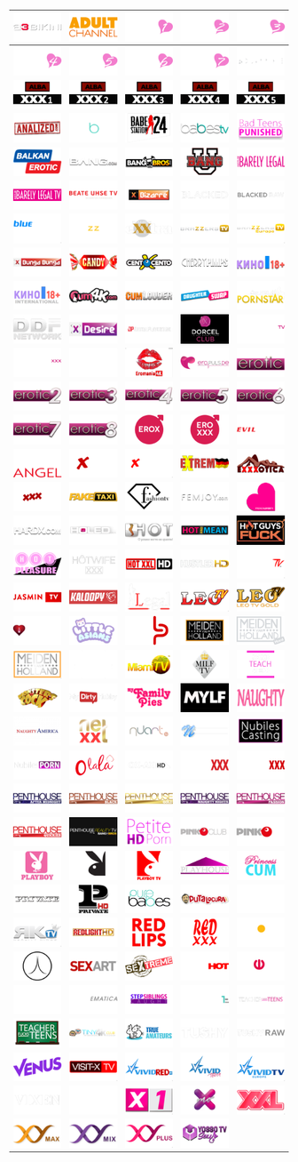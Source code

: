 | ![](https://raw.githubusercontent.com/RevGear/logo/master/Other/Adult/A3Bikini.png) | ![](https://raw.githubusercontent.com/RevGear/logo/master/Other/Adult/AdultChannel.png) | ![](https://raw.githubusercontent.com/RevGear/logo/master/Other/Adult/AdultChannel1.png) | ![](https://raw.githubusercontent.com/RevGear/logo/master/Other/Adult/AdultChannel2.png) | ![](https://raw.githubusercontent.com/RevGear/logo/master/Other/Adult/AdultChannel3.png) | 
|:---:|:---:|:---:|:---:|:---:| 
| ![](https://raw.githubusercontent.com/RevGear/logo/master/Other/Adult/AdultChannel4.png) | ![](https://raw.githubusercontent.com/RevGear/logo/master/Other/Adult/AdultChannel5.png) | ![](https://raw.githubusercontent.com/RevGear/logo/master/Other/Adult/AdultChannel6.png) | ![](https://raw.githubusercontent.com/RevGear/logo/master/Other/Adult/AdultChannel7.png) | ![](https://raw.githubusercontent.com/RevGear/logo/master/Other/Adult/AdultTime.png) | 
| ![](https://raw.githubusercontent.com/RevGear/logo/master/Other/Adult/Alba1.png) | ![](https://raw.githubusercontent.com/RevGear/logo/master/Other/Adult/Alba2.png) | ![](https://raw.githubusercontent.com/RevGear/logo/master/Other/Adult/Alba3.png) | ![](https://raw.githubusercontent.com/RevGear/logo/master/Other/Adult/Alba4.png) | ![](https://raw.githubusercontent.com/RevGear/logo/master/Other/Adult/Alba5.png) | 
| ![](https://raw.githubusercontent.com/RevGear/logo/master/Other/Adult/Analized.png) | ![](https://raw.githubusercontent.com/RevGear/logo/master/Other/Adult/Babes.png) | ![](https://raw.githubusercontent.com/RevGear/logo/master/Other/Adult/Babestation.png) | ![](https://raw.githubusercontent.com/RevGear/logo/master/Other/Adult/BabesTV.png) | ![](https://raw.githubusercontent.com/RevGear/logo/master/Other/Adult/BadTeensPunished.png) | 
| ![](https://raw.githubusercontent.com/RevGear/logo/master/Other/Adult/BalkanErotic.png) | ![](https://raw.githubusercontent.com/RevGear/logo/master/Other/Adult/Bang.png) | ![](https://raw.githubusercontent.com/RevGear/logo/master/Other/Adult/BangBros.png) | ![](https://raw.githubusercontent.com/RevGear/logo/master/Other/Adult/BangU.png) | ![](https://raw.githubusercontent.com/RevGear/logo/master/Other/Adult/BarelyLegal.png) | 
| ![](https://raw.githubusercontent.com/RevGear/logo/master/Other/Adult/BarelyLegalTV.png) | ![](https://raw.githubusercontent.com/RevGear/logo/master/Other/Adult/BeateUhseTV.png) | ![](https://raw.githubusercontent.com/RevGear/logo/master/Other/Adult/Bizarre.png) | ![](https://raw.githubusercontent.com/RevGear/logo/master/Other/Adult/Blacked.png) | ![](https://raw.githubusercontent.com/RevGear/logo/master/Other/Adult/BlackedRaw.png) | 
| ![](https://raw.githubusercontent.com/RevGear/logo/master/Other/Adult/BlueHustler.png) | ![](https://raw.githubusercontent.com/RevGear/logo/master/Other/Adult/Brazzers.png) | ![](https://raw.githubusercontent.com/RevGear/logo/master/Other/Adult/BrazzersExxtra.png) | ![](https://raw.githubusercontent.com/RevGear/logo/master/Other/Adult/BrazzersTV.png) | ![](https://raw.githubusercontent.com/RevGear/logo/master/Other/Adult/BrazzersTVEurope.png) | 
| ![](https://raw.githubusercontent.com/RevGear/logo/master/Other/Adult/BungaBunga.png) | ![](https://raw.githubusercontent.com/RevGear/logo/master/Other/Adult/CandyTV.png) | ![](https://raw.githubusercontent.com/RevGear/logo/master/Other/Adult/CentoXCento.png) | ![](https://raw.githubusercontent.com/RevGear/logo/master/Other/Adult/CherryPimps.png) | ![](https://raw.githubusercontent.com/RevGear/logo/master/Other/Adult/Cinema18Plus.png) | 
| ![](https://raw.githubusercontent.com/RevGear/logo/master/Other/Adult/Cinema18PlusInternational.png) | ![](https://raw.githubusercontent.com/RevGear/logo/master/Other/Adult/Cum4K.png) | ![](https://raw.githubusercontent.com/RevGear/logo/master/Other/Adult/CumLouder.png) | ![](https://raw.githubusercontent.com/RevGear/logo/master/Other/Adult/DaughterSwap.png) | ![](https://raw.githubusercontent.com/RevGear/logo/master/Other/Adult/DayWithAPornstar.png) | 
| ![](https://raw.githubusercontent.com/RevGear/logo/master/Other/Adult/DDFNetwork.png) | ![](https://raw.githubusercontent.com/RevGear/logo/master/Other/Adult/Desire.png) | ![](https://raw.githubusercontent.com/RevGear/logo/master/Other/Adult/DigitalPlayground.png) | ![](https://raw.githubusercontent.com/RevGear/logo/master/Other/Adult/DorcelClub.png) | ![](https://raw.githubusercontent.com/RevGear/logo/master/Other/Adult/DorcelTV.png) | 
| ![](https://raw.githubusercontent.com/RevGear/logo/master/Other/Adult/DorcelXXX.png) | ![](https://raw.githubusercontent.com/RevGear/logo/master/Other/Adult/Dusk.png) | ![](https://raw.githubusercontent.com/RevGear/logo/master/Other/Adult/Eromania4K.png) | ![](https://raw.githubusercontent.com/RevGear/logo/master/Other/Adult/Eropuls.png) | ![](https://raw.githubusercontent.com/RevGear/logo/master/Other/Adult/Erotic.png) | 
| ![](https://raw.githubusercontent.com/RevGear/logo/master/Other/Adult/Erotic2.png) | ![](https://raw.githubusercontent.com/RevGear/logo/master/Other/Adult/Erotic3.png) | ![](https://raw.githubusercontent.com/RevGear/logo/master/Other/Adult/Erotic4.png) | ![](https://raw.githubusercontent.com/RevGear/logo/master/Other/Adult/Erotic5.png) | ![](https://raw.githubusercontent.com/RevGear/logo/master/Other/Adult/Erotic6.png) | 
| ![](https://raw.githubusercontent.com/RevGear/logo/master/Other/Adult/Erotic7.png) | ![](https://raw.githubusercontent.com/RevGear/logo/master/Other/Adult/Erotic8.png) | ![](https://raw.githubusercontent.com/RevGear/logo/master/Other/Adult/EroxHD.png) | ![](https://raw.githubusercontent.com/RevGear/logo/master/Other/Adult/EroxxxHD.png) | ![](https://raw.githubusercontent.com/RevGear/logo/master/Other/Adult/EvilAngel.png) | 
| ![](https://raw.githubusercontent.com/RevGear/logo/master/Other/Adult/EvilAngel_1.png) | ![](https://raw.githubusercontent.com/RevGear/logo/master/Other/Adult/Extasy.png) | ![](https://raw.githubusercontent.com/RevGear/logo/master/Other/Adult/Extasy4K.png) | ![](https://raw.githubusercontent.com/RevGear/logo/master/Other/Adult/Extreme.png) | ![](https://raw.githubusercontent.com/RevGear/logo/master/Other/Adult/Exxxotica.png) | 
| ![](https://raw.githubusercontent.com/RevGear/logo/master/Other/Adult/Exxxtasy.png) | ![](https://raw.githubusercontent.com/RevGear/logo/master/Other/Adult/FakeTaxi.png) | ![](https://raw.githubusercontent.com/RevGear/logo/master/Other/Adult/FashionTV.png) | ![](https://raw.githubusercontent.com/RevGear/logo/master/Other/Adult/FemJoy.png) | ![](https://raw.githubusercontent.com/RevGear/logo/master/Other/Adult/FrenchLover.png) | 
| ![](https://raw.githubusercontent.com/RevGear/logo/master/Other/Adult/HardX.png) | ![](https://raw.githubusercontent.com/RevGear/logo/master/Other/Adult/Holed.png) | ![](https://raw.githubusercontent.com/RevGear/logo/master/Other/Adult/Hot.png) | ![](https://raw.githubusercontent.com/RevGear/logo/master/Other/Adult/HotAndMean.png) | ![](https://raw.githubusercontent.com/RevGear/logo/master/Other/Adult/HotGuysFuck.png) | 
| ![](https://raw.githubusercontent.com/RevGear/logo/master/Other/Adult/HotPleasure.png) | ![](https://raw.githubusercontent.com/RevGear/logo/master/Other/Adult/HotWifeXXX.png) | ![](https://raw.githubusercontent.com/RevGear/logo/master/Other/Adult/HotXXL.png) | ![](https://raw.githubusercontent.com/RevGear/logo/master/Other/Adult/HustlerHD.png) | ![](https://raw.githubusercontent.com/RevGear/logo/master/Other/Adult/HustlerTV.png) | 
| ![](https://raw.githubusercontent.com/RevGear/logo/master/Other/Adult/JasminTV.png) | ![](https://raw.githubusercontent.com/RevGear/logo/master/Other/Adult/Kaloopy.png) | ![](https://raw.githubusercontent.com/RevGear/logo/master/Other/Adult/Legal.png) | ![](https://raw.githubusercontent.com/RevGear/logo/master/Other/Adult/LeoTV.png) | ![](https://raw.githubusercontent.com/RevGear/logo/master/Other/Adult/LeoTVGold.png) | 
| ![](https://raw.githubusercontent.com/RevGear/logo/master/Other/Adult/Lesbea.png) | ![](https://raw.githubusercontent.com/RevGear/logo/master/Other/Adult/LittleAsians.png) | ![](https://raw.githubusercontent.com/RevGear/logo/master/Other/Adult/LustPur.png) | ![](https://raw.githubusercontent.com/RevGear/logo/master/Other/Adult/MeidenVanHolland.png) | ![](https://raw.githubusercontent.com/RevGear/logo/master/Other/Adult/MeidenvanHollandHard.png) | 
| ![](https://raw.githubusercontent.com/RevGear/logo/master/Other/Adult/MeidenvanHolland_1.png) | ![](https://raw.githubusercontent.com/RevGear/logo/master/Other/Adult/MetArt.png) | ![](https://raw.githubusercontent.com/RevGear/logo/master/Other/Adult/MiamiTV.png) | ![](https://raw.githubusercontent.com/RevGear/logo/master/Other/Adult/MILFTV.png) | ![](https://raw.githubusercontent.com/RevGear/logo/master/Other/Adult/MomsTeachSex.png) | 
| ![](https://raw.githubusercontent.com/RevGear/logo/master/Other/Adult/MonstersOfCock.png) | ![](https://raw.githubusercontent.com/RevGear/logo/master/Other/Adult/MyDirtyHobby.png) | ![](https://raw.githubusercontent.com/RevGear/logo/master/Other/Adult/MyFamilyPies.png) | ![](https://raw.githubusercontent.com/RevGear/logo/master/Other/Adult/MYLF.png) | ![](https://raw.githubusercontent.com/RevGear/logo/master/Other/Adult/Naughty.png) | 
| ![](https://raw.githubusercontent.com/RevGear/logo/master/Other/Adult/NaughtyAmerica.png) | ![](https://raw.githubusercontent.com/RevGear/logo/master/Other/Adult/NetXXL.png) | ![](https://raw.githubusercontent.com/RevGear/logo/master/Other/Adult/Nuart.png) | ![](https://raw.githubusercontent.com/RevGear/logo/master/Other/Adult/Nubiles.png) | ![](https://raw.githubusercontent.com/RevGear/logo/master/Other/Adult/NubilesCasting.png) | 
| ![](https://raw.githubusercontent.com/RevGear/logo/master/Other/Adult/NubilesPorn.png) | ![](https://raw.githubusercontent.com/RevGear/logo/master/Other/Adult/Olala.png) | ![](https://raw.githubusercontent.com/RevGear/logo/master/Other/Adult/OxAx.png) | ![](https://raw.githubusercontent.com/RevGear/logo/master/Other/Adult/PassieXXX.png) | ![](https://raw.githubusercontent.com/RevGear/logo/master/Other/Adult/PassionXXX.png) | 
| ![](https://raw.githubusercontent.com/RevGear/logo/master/Other/Adult/PenthouseAfterMidnight.png) | ![](https://raw.githubusercontent.com/RevGear/logo/master/Other/Adult/PenthouseBlack.png) | ![](https://raw.githubusercontent.com/RevGear/logo/master/Other/Adult/PenthouseGold.png) | ![](https://raw.githubusercontent.com/RevGear/logo/master/Other/Adult/PenthouseNaughtyNights.png) | ![](https://raw.githubusercontent.com/RevGear/logo/master/Other/Adult/PenthousePassion.png) | 
| ![](https://raw.githubusercontent.com/RevGear/logo/master/Other/Adult/PenthouseQuickies.png) | ![](https://raw.githubusercontent.com/RevGear/logo/master/Other/Adult/PenthouseRealityTV.png) | ![](https://raw.githubusercontent.com/RevGear/logo/master/Other/Adult/PetiteHDPorn.png) | ![](https://raw.githubusercontent.com/RevGear/logo/master/Other/Adult/PinkOClub.png) | ![](https://raw.githubusercontent.com/RevGear/logo/master/Other/Adult/PinkOTV.png) | 
| ![](https://raw.githubusercontent.com/RevGear/logo/master/Other/Adult/Playboy.png) | ![](https://raw.githubusercontent.com/RevGear/logo/master/Other/Adult/PlayboyTV.png) | ![](https://raw.githubusercontent.com/RevGear/logo/master/Other/Adult/PlayboyTV_1.png) | ![](https://raw.githubusercontent.com/RevGear/logo/master/Other/Adult/Playhouse.png) | ![](https://raw.githubusercontent.com/RevGear/logo/master/Other/Adult/PrincessCum.png) | 
| ![](https://raw.githubusercontent.com/RevGear/logo/master/Other/Adult/Private.png) | ![](https://raw.githubusercontent.com/RevGear/logo/master/Other/Adult/PrivateTV.png) | ![](https://raw.githubusercontent.com/RevGear/logo/master/Other/Adult/PureBabes.png) | ![](https://raw.githubusercontent.com/RevGear/logo/master/Other/Adult/Putalocura.png) | ![](https://raw.githubusercontent.com/RevGear/logo/master/Other/Adult/RealityKings.png) | 
| ![](https://raw.githubusercontent.com/RevGear/logo/master/Other/Adult/RealityKingsTV.png) | ![](https://raw.githubusercontent.com/RevGear/logo/master/Other/Adult/RedlightHD.png) | ![](https://raw.githubusercontent.com/RevGear/logo/master/Other/Adult/RedLips.png) | ![](https://raw.githubusercontent.com/RevGear/logo/master/Other/Adult/RedXXX.png) | ![](https://raw.githubusercontent.com/RevGear/logo/master/Other/Adult/RusskayaNoch.png) | 
| ![](https://raw.githubusercontent.com/RevGear/logo/master/Other/Adult/SecretCircle.png) | ![](https://raw.githubusercontent.com/RevGear/logo/master/Other/Adult/SexArt.png) | ![](https://raw.githubusercontent.com/RevGear/logo/master/Other/Adult/Sextreme.png) | ![](https://raw.githubusercontent.com/RevGear/logo/master/Other/Adult/SexyHot.png) | ![](https://raw.githubusercontent.com/RevGear/logo/master/Other/Adult/Shalun.png) | 
| ![](https://raw.githubusercontent.com/RevGear/logo/master/Other/Adult/Silk.png) | ![](https://raw.githubusercontent.com/RevGear/logo/master/Other/Adult/SINematica.png) | ![](https://raw.githubusercontent.com/RevGear/logo/master/Other/Adult/StepSiblingsCaught.png) | ![](https://raw.githubusercontent.com/RevGear/logo/master/Other/Adult/SuperOneHD.png) | ![](https://raw.githubusercontent.com/RevGear/logo/master/Other/Adult/TeacherFucksTeens.png) | 
| ![](https://raw.githubusercontent.com/RevGear/logo/master/Other/Adult/TeacherFucksTeens_1.png) | ![](https://raw.githubusercontent.com/RevGear/logo/master/Other/Adult/Tiny4K.png) | ![](https://raw.githubusercontent.com/RevGear/logo/master/Other/Adult/TrueAmateurs.png) | ![](https://raw.githubusercontent.com/RevGear/logo/master/Other/Adult/Tushy.png) | ![](https://raw.githubusercontent.com/RevGear/logo/master/Other/Adult/TushyRaw.png) | 
| ![](https://raw.githubusercontent.com/RevGear/logo/master/Other/Adult/Venus.png) | ![](https://raw.githubusercontent.com/RevGear/logo/master/Other/Adult/VisitX.png) | ![](https://raw.githubusercontent.com/RevGear/logo/master/Other/Adult/VividRed.png) | ![](https://raw.githubusercontent.com/RevGear/logo/master/Other/Adult/VividTouch.png) | ![](https://raw.githubusercontent.com/RevGear/logo/master/Other/Adult/VividTVEurope.png) | 
| ![](https://raw.githubusercontent.com/RevGear/logo/master/Other/Adult/Vixen.png) | ![](https://raw.githubusercontent.com/RevGear/logo/master/Other/Adult/Wicked.png) | ![](https://raw.githubusercontent.com/RevGear/logo/master/Other/Adult/X1.png) | ![](https://raw.githubusercontent.com/RevGear/logo/master/Other/Adult/XMO.png) | ![](https://raw.githubusercontent.com/RevGear/logo/master/Other/Adult/XXL.png) | 
| ![](https://raw.githubusercontent.com/RevGear/logo/master/Other/Adult/XYMax.png) | ![](https://raw.githubusercontent.com/RevGear/logo/master/Other/Adult/XYMix.png) | ![](https://raw.githubusercontent.com/RevGear/logo/master/Other/Adult/XYPlus.png) | ![](https://raw.githubusercontent.com/RevGear/logo/master/Other/Adult/YossoTVSexy.png)  | 
